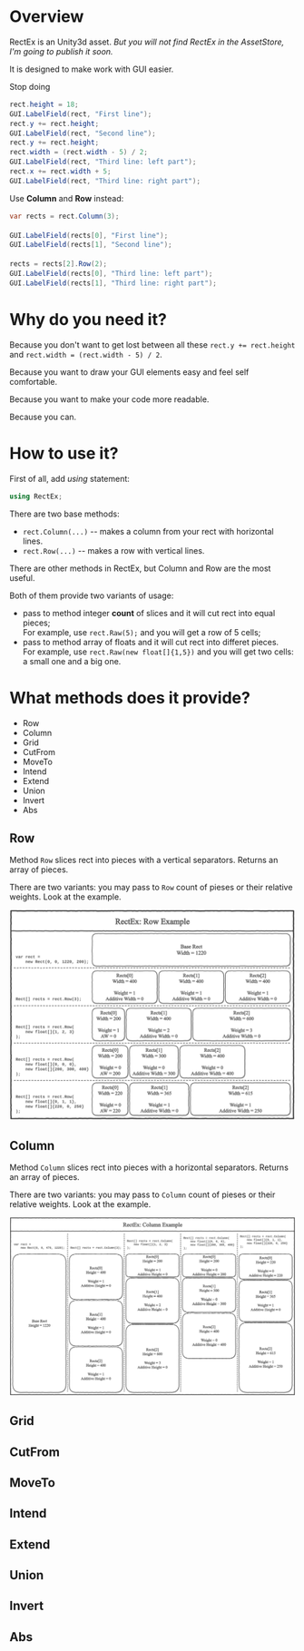 # Overview

RectEx is an Unity3d asset. *But you will not find RectEx in the AssetStore, I'm going to publish it soon.*

It is designed to make work with GUI easier. 

Stop doing 

```csharp
rect.height = 18;
GUI.LabelField(rect, "First line");
rect.y += rect.height;
GUI.LabelField(rect, "Second line");
rect.y += rect.height;
rect.width = (rect.width - 5) / 2;
GUI.LabelField(rect, "Third line: left part");
rect.x += rect.width + 5;
GUI.LabelField(rect, "Third line: right part");
```

Use **Column** and **Row** instead:

```csharp
var rects = rect.Column(3);

GUI.LabelField(rects[0], "First line");
GUI.LabelField(rects[1], "Second line");

rects = rects[2].Row(2);
GUI.LabelField(rects[0], "Third line: left part");
GUI.LabelField(rects[1], "Third line: right part");
```

# Why do you need it?

Because you don't want to get lost between all these `rect.y += rect.height` and `rect.width = (rect.width - 5) / 2`.

Because you want to draw your GUI elements easy and feel self comfortable.

Because you want to make your code more readable.

Because you can.

# How to use it?

First of all, add *using* statement:

```csharp
using RectEx;
```

There are two base methods:
* `rect.Column(...)` -- makes a column from your rect with horizontal lines.
* `rect.Row(...)` -- makes a row with vertical lines.

There are other methods in RectEx, but Column and Row are the most useful.

Both of them provide two variants of usage:
* pass to method integer **count** of slices and it will cut rect into equal pieces;  
  For example, use `rect.Raw(5);` and you will get a row of 5 cells;
* pass to method array of floats and it will cut rect into differet pieces.  
  For example, use `rect.Raw(new float[]{1,5})` and you will get two cells: a small one and a big one.
  
# What methods does it provide?

* Row
* Column
* Grid
* CutFrom
* MoveTo
* Intend
* Extend
* Union
* Invert
* Abs

## Row

Method `Row` slices rect into pieces with a vertical separators. Returns an array of pieces.

There are two variants: you may pass to `Row` count of pieses or their relative weights. Look at the example.

![Row Example](mdsrc/rect-ex-row.png)

## Column

Method `Column` slices rect into pieces with a horizontal separators. Returns an array of pieces.

There are two variants: you may pass to `Column` count of pieses or their relative weights. Look at the example.

![Column Example](mdsrc/rect-ex-column.png)

## Grid

## CutFrom

## MoveTo

## Intend

## Extend

## Union

## Invert

## Abs
